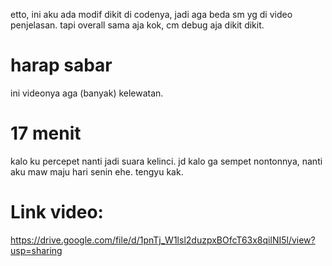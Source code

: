 etto, ini aku ada modif dikit di codenya, jadi aga beda sm yg di video penjelasan. tapi overall sama aja kok, cm debug aja dikit dikit.
# harap sabar
ini videonya aga (banyak) kelewatan. 
# 17 menit 
kalo ku percepet nanti jadi suara kelinci. jd kalo ga sempet nontonnya, nanti aku maw maju hari senin ehe. tengyu kak.
# Link video: 
https://drive.google.com/file/d/1pnTj_W1lsl2duzpxBOfcT63x8qilNI5l/view?usp=sharing
